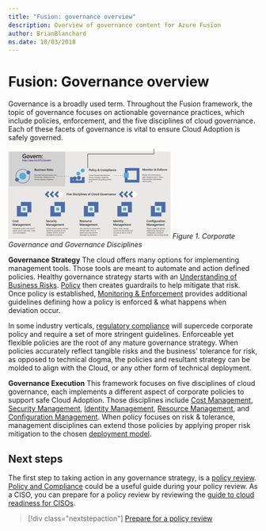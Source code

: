 ```yaml
---
title: "Fusion: governance overview"
description: Overview of governance content for Azure Fusion
author: BrianBlanchard
ms.date: 10/03/2018
---
```


# Fusion: Governance overview

Governance is a broadly used term. Throughout the Fusion framework, the topic of governance focuses on actionable governance practices, which include policies, enforcement, and the five disciplines of cloud governance. Each of these facets of governance is vital to ensure Cloud Adoption is safely governed.

![Corporate Governance and Governance Disciplines](../_images/operational-transformation-govern.png)
*Figure 1. Corporate Governance and Governance Disciplines*

**Governance Strategy** The cloud offers many options for implementing management tools. Those tools are meant to automate and action defined policies. Healthy governance strategy starts with an [Understanding of Business Risks](policy-compliance/understanding-business-risk.md). [Policy](policy-compliance/overview.md) then creates guardrails to help mitigate that risk. Once policy is established, [Monitoring & Enforcement](monitoring-enforcement/overview.md) provides additional guidelines defining how a policy is enforced & what happens when deviation occur.

In some industry verticals, [regulatory compliance](policy-compliance/what-is-regulatory-compliance.md) will supercede corporate policy and require a set of more stringent guidelines. Enforceable yet flexible policies are the root of any mature governance strategy. When policies accurately reflect tangible risks and the business' tolerance for risk, as opposed to technical dogma, the policies and resultant strategy can be molded to align with the Cloud, or any other form of technical deployment.

**Governance Execution** This framework focuses on five disciplines of cloud governance, each implements a different aspect of corporate policies to support safe Cloud Adoption. Those disciplines include [Cost Management](cost-management/overview.md), [Security Management](security-management/overview.md), [Identity Management](identity-management/overview.md), [Resource Management](resource-management/overview.md), and [Configuration Management](configuration-management/overview.md). When policy focuses on risk & tolerance, management disciplines can extend those policies by applying proper risk mitigation to the chosen [deployment model](../getting-started/cloud-deployment-models.md).

## Next steps

The first step to taking action in any governance strategy, is a [policy review](policy-compliance/what-is-a-cloud-policy-review.md). [Policy and Compliance](policy-compliance/overview.md) could be a useful guide during your policy review. As a CISO, you can prepare for a policy review by reviewing the [guide to cloud readiness for CISOs](how-can-a-ciso-prepare-for-the-cloud.md).

> [!div class="nextstepaction"]
> [Prepare for a policy review](policy-compliance/what-is-a-cloud-policy-review.md)